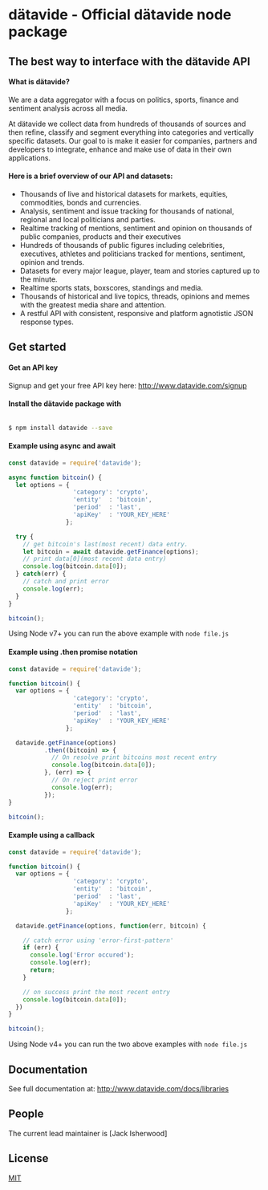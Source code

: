 # d&auml;tavide - Official d&auml;tavide node package

## The best way to interface with the d&auml;tavide API
#### What is d&auml;tavide?
We are a data aggregator with a focus on politics, sports, finance and sentiment analysis across all media.

At dätavide we collect data from hundreds of thousands of sources and then refine, classify and segment everything into categories and vertically specific datasets. Our goal to is make it easier for companies, partners and developers to integrate, enhance and make use of data in their own applications.
#### Here is a brief overview of our API and datasets:
- Thousands of live and historical datasets for markets, equities, commodities, bonds and currencies.
- Analysis, sentiment and issue tracking for thousands of national, regional and local politicians and parties.
- Realtime tracking of mentions, sentiment and opinion on thousands of public companies, products and their executives
- Hundreds of thousands of public figures including celebrities, executives, athletes and politicians tracked for mentions, sentiment, opinion and trends.
- Datasets for every major league, player, team and stories captured up to the minute.
- Realtime sports stats, boxscores, standings and media.
- Thousands of historical and live topics, threads, opinions and memes with the greatest media share and attention.
- A restful API with consistent, responsive and platform agnotistic JSON response types.

## Get started
#### Get an API key
Signup and get your free API key here: <http://www.datavide.com/signup>
#### Install the d&auml;tavide package with
```bash

$ npm install datavide --save
```

#### Example using async and await
```js
const datavide = require('datavide');

async function bitcoin() {
  let options = {
                  'category': 'crypto',
                  'entity'  : 'bitcoin',
                  'period'  : 'last',
                  'apiKey'  : 'YOUR_KEY_HERE'
                };

  try {
    // get bitcoin's last(most recent) data entry.
    let bitcoin = await datavide.getFinance(options);
    // print data[0](most recent data entry)
    console.log(bitcoin.data[0]);
  } catch(err) {
    // catch and print error
    console.log(err);
  }
}

bitcoin();
```
Using Node v7+ you can run the above example with `node file.js`

#### Example using .then promise notation
```js
const datavide = require('datavide');

function bitcoin() {
  var options = {
                  'category': 'crypto',
                  'entity'  : 'bitcoin',
                  'period'  : 'last',
                  'apiKey'  : 'YOUR_KEY_HERE'
                };

  datavide.getFinance(options)
          .then((bitcoin) => {
            // On resolve print bitcoins most recent entry
            console.log(bitcoin.data[0]);
          }, (err) => {
            // On reject print error
            console.log(err);
          });
}

bitcoin();
```

#### Example using a callback
```js
const datavide = require('datavide');

function bitcoin() {
  var options = {
                  'category': 'crypto',
                  'entity'  : 'bitcoin',
                  'period'  : 'last',
                  'apiKey'  : 'YOUR_KEY_HERE'
                };

  datavide.getFinance(options, function(err, bitcoin) {

    // catch error using 'error-first-pattern'
    if (err) {
      console.log('Error occured');
      console.log(err);
      return;
    }

    // on success print the most recent entry
    console.log(bitcoin.data[0]);
  })
}

bitcoin();
```
Using Node v4+ you can run the two above examples with `node file.js`

## Documentation
  See full documentation at: <http://www.datavide.com/docs/libraries>

## People
  The current lead maintainer is [Jack Isherwood]

## License
  [MIT](LICENSE)
